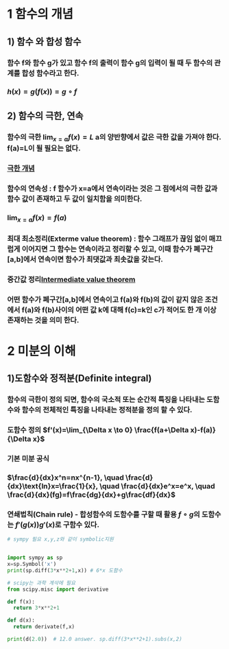 # 1 함수의 개념
## 1) 함수 와 합성 함수
### 함수 f와 함수 g가 있고 함수 f의 출력이 함수 g의 입력이 될 때 두 함수의 관계를 합성 함수라고 한다.
### $h(x)=g(f(x))=g\circ f$ 

## 2) 함수의 극한, 연속
### 함수의 극한 $\lim_{x = a} f(x)=L$ a의 양반향에서 값은 극한 값을 가져야 한다. f(a)=L이 될 필요는 없다.
### [극한 개념](https://ko.khanacademy.org/math/precalculus/x9e81a4f98389efdf:limits-and-continuity/x9e81a4f98389efdf:defining-limits-and-using-limit-notation/a/limits-intro)

### 함수의 연속성 : f 함수가 x=a에서 연속이라는 것은 그 점에서의 극한 값과 함수 값이 존재하고 두 값이 일치함을 의미한다.  
### $\lim_{x = a} f(x)=f(a)$

### 최대 최소정리(Exterme value theorem) : 함수 그래프가 끊임 없이 매끄럽게 이어지면 그 함수는 연속이라고 정리할 수 있고, 이때 함수가 폐구간[a,b]에서 연속이면 함수가 최댓값과 최솟값을 갖는다.  

### 중간값 정리[Intermediate value theorem](https://ko.khanacademy.org/math/precalculus/x9e81a4f98389efdf:limits-and-continuity/x9e81a4f98389efdf:working-with-the-intermediate-value-theorem/v/intermediate-value-theorem-example)  
### 어떤 함수가 폐구간[a,b]에서 연속이고 f(a)와 f(b)의 값이 같지 않은 조건에서 f(a)와 f(b)사이의 어떤 값 k에 대해 f(c)=k인 c가 적어도 한 개 이상 존재하는 것을 의미 한다.

# 2 미분의 이해
## 1)도함수와 정적분(Definite integral)
### 함수의 극한이 정의 되면, 함수의 국소적 또는 순간적 특징을 나타내는 도함수와 함수의 전체적인 특징을 나타내는 정적분을 정의 할 수 있다.  
### 도함수 정의 $f'(x)=\lim_{\Delta x \to 0} \frac{f(a+\Delta x)-f(a)}{\Delta x}$  
### 기본 미분 공식  
### $\frac{d}{dx}x^n=nx^{n-1}, \quad \frac{d}{dx}\text{ln}x=\frac{1}{x}, \quad \frac{d}{dx}e^x=e^x, \quad \frac{d}{dx}(fg)=f\frac{dg}{dx}+g\frac{df}{dx}$  
### 연쇄법칙(Chain rule) - 합성함수의 도함수를 구할 때 활용 $f\circ g$의 도함수는 $f'(g(x))g'(x)$로 구함수 있다.

```python
# sympy 필요 x,y,z와 같이 symbolic지원


import sympy as sp
x=sp.Symbol('x')
print(sp.diff(3*x**2+1,x)) # 6*x 도함수

# scipy는 과학 계삭에 필요
from scipy.misc import derivative

def f(x):
  return 3*x**2+1

def d(x):
  return derivate(f,x)

print(d(2.0))  # 12.0 answer. sp.diff(3*x**2+1).subs(x,2)


```
